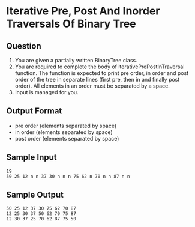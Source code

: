 # Iterative Pre, Post And Inorder Traversals Of Binary Tree

## Question
1. You are given a partially written BinaryTree class.
2. You are required to complete the body of iterativePrePostInTraversal function. The function is expected to print pre order, in order and post order of the tree in separate lines (first pre, then in and finally post order). All elements in an order must be separated by a space.
3. Input is managed for you.

## Output Format
 - pre order (elements separated by space)
 - in order (elements separated by space)
 - post order (elements separated by space)

## Sample Input
```
19
50 25 12 n n 37 30 n n n 75 62 n 70 n n 87 n n
```
## Sample Output
```
50 25 12 37 30 75 62 70 87 
12 25 30 37 50 62 70 75 87 
12 30 37 25 70 62 87 75 50
```